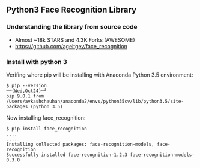 ## Python3 Face Recognition Library ##


### Understanding the library from source code ###
- Almost ~18k STARS and 4.3K Forks (AWESOME)
- https://github.com/ageitgey/face_recognition

### Install with python 3 ###

Verifing where pip will be installing with Anaconda Python 3.5 environment:
```
$ pip --version                                                                                                              ──(Wed,Oct24)─┘
pip 9.0.1 from /Users/avkashchauhan/anaconda2/envs/python35cv/lib/python3.5/site-packages (python 3.5)
```
Now installing face_recognition:

```
$ pip install face_recognition
....
....
Installing collected packages: face-recognition-models, face-recognition
Successfully installed face-recognition-1.2.3 face-recognition-models-0.3.0

```


